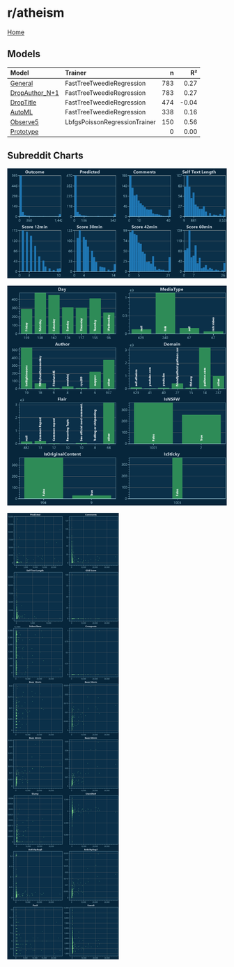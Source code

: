 # r/atheism

[Home](../index.md)

## Models

|Model|Trainer|n|R²|
|:---|:---|---:|---:|
|[General](models/guess_atheism_General.md)|FastTreeTweedieRegression|783|0.27|
|[DropAuthor_N+1](models/guess_atheism_DropAuthor_N+1.md)|FastTreeTweedieRegression|783|0.27|
|[DropTitle](models/guess_atheism_DropTitle.md)|FastTreeTweedieRegression|474|-0.04|
|[AutoML](models/guess_atheism_AutoML.md)|FastTreeTweedieRegression|338|0.16|
|[Observe5](models/guess_atheism_Observe5.md)|LbfgsPoissonRegressionTrainer|150|0.56|
|[Prototype](models/guess_atheism_Prototype.md)||0|0.00|

## Subreddit Charts

![r/atheism Distributions](../images/guess_atheism_Distributions.png "r/atheism Distributions")

![r/atheism Categorical](../images/guess_atheism_Catagorical.png "r/atheism Categorical")

![r/atheism Correlation](../images/guess_atheism_Correlations.png "r/atheism Correlation")

